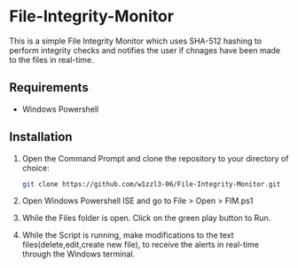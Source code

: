 # File-Integrity-Monitor

This is a simple File Integrity Monitor which uses SHA-512 hashing to perform integrity checks and notifies the user if chnages have been made to the files in real-time.


## Requirements

- Windows Powershell

## Installation

1. Open the Command Prompt and clone the repository to your directory of choice:
   ```bash
   git clone https://github.com/w1zzl3-06/File-Integrity-Monitor.git 

2. Open Windows Powershell ISE and go to File > Open > FIM.ps1

3. While the Files folder is open. Click on the green play button to Run.

4. While the Script is running, make modifications to the text files(delete,edit,create new file), to receive the alerts in real-time through the Windows terminal.
